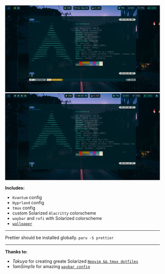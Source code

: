![](./screenshot.png?raw=true)
![](./screen.png?raw=true)

**Includes:**

- `Kvantum` config
- `Hyprland` config
- `tmux` config
- custom Solarized `Alacritty` colorscheme
- `waybar` and `rofi` with Solarized colorscheme
- [`wallpaper`](./wallpaper/wallpaper.jpg)

<hr />

 Prettier should be installed globally. `paru -S prettier`

<hr />

**Thanks to:**
- *Takuya* for creating greate Solarized [`Neovim && tmux dotfiles`](https://github.com/craftzdog/dotfiles-public)
- *1amSimp1e* for amazing [`waybar config`](https://github.com/1amSimp1e/dots)
